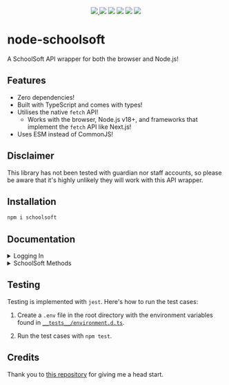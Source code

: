 <div align="center">
  <a href="https://www.npmjs.com/package/schoolsoft">
    <img src="https://img.shields.io/npm/v/schoolsoft" />
  </a>
  <img src="https://img.shields.io/npm/l/schoolsoft" />
  <img src="https://img.shields.io/node/v/schoolsoft?color=orange" />
  <img src="https://img.shields.io/npm/dw/schoolsoft" />
  <img src="https://img.shields.io/npm/types/schoolsoft" />
  <img src="https://img.shields.io/github/commit-activity/m/CarelessInternet/node-schoolsoft?color=red" />
</div>

# node-schoolsoft

A SchoolSoft API wrapper for both the browser and Node.js!

## Features

* Zero dependencies!
* Built with TypeScript and comes with types!
* Utilises the native `fetch` API!
  * Works with the browser, Node.js v18+, and frameworks that implement the `fetch` API like Next.js!
* Uses ESM instead of CommonJS!

## Disclaimer

This library has not been tested with guardian nor staff accounts, so please be aware that it's highly unlikely they will work with this API wrapper.

## Installation

```bash
npm i schoolsoft
```

## Documentation

<details>
  <summary>Logging In</summary>

  ### Using Functions

  #### `connect()`
  
  The recommended way of logging in is by using the `connect()` function:

  ```ts
    import { connect } from 'schoolsoft';

    const user = await connect('username', 'password', 'school');
  ```

  #### `connectWithAppKeyAndSchool()`

  If you have the user's app key and school, you can log in using only those two credentials:

  ```ts
    import { connectWithAppKeyAndSchool } from 'schoolsoft';

    const user = await connectWithAppKeyAndSchool('app key', 'school');
  ```

  ### Using the SchoolSoft Class

  You can also log in using the `SchoolSoft` class, which is what the `connect()` function uses internally:

  ```ts
    import { SchoolSoft } from 'schoolsoft';

    const school = new SchoolSoft('username', 'password', 'school');
    const user = await school.login();
  ```
</details>

<details>
  <summary>SchoolSoft Methods</summary>

  ### Get Functions

  All methods that start with `get` are known API routes that retrieve information. Here are some examples:

  ```ts
    import { connect, SchoolSoft } from 'schoolsoft';

    const schools = await SchoolSoft.getSchoolList();

    const user = await connect('username', 'password', 'school');

    // Examples of methods that retrieve information:

    const lunch = await user.getLunchMenu();
    const schedule = await user.getSchedule();

    const assignments = await user.getAssignments();
    const assignmentResult = await user.getAssignmentResult(assignments[0].id);

    const calendar = await user.getCalendar();

    // Retrieves notices (news) that are read-only, i.e. cannot be interacted with:
    const notices = await user.getNoticesLimit();
    // Retrieves notices (news) that can be interacted with:
    const actionableNotices = await user.getNoticesActionable();
    // Retrieves notices (news) that are archived:
    const archivedNotices = await user.getNoticesArchived();
  ```

  All of these methods and more can be found in the [`source code`](src/index.ts).

  ### Set Functions

  All methods that start with `set` (apart from `setAppKey()`) are known API routes that set something, such as archiving or confirming a notice. Examples:

  ```ts
    import { connect } from 'schoolsoft';

    const user = await connect('username', 'password', 'school');
    
    const { notices } = await user.getNoticesLimit();
    const actionableNotices = await user.getNoticesActionable();

    // Examples of methods that set something:

    await user.setNoticeAsArchived(notices[0].id);
    await user.setNoticeAsUnarchived(notices[0].id);
    await user.setNoticeAsRead(notices[0].id);
    await user.setNoticeAsUnread(notices[0].id);

    await user.setNoticeActionableAsConfirmed(actionableNotices[0].id);
    await user.setNoticeActionableAsConfirmed(actionableNotices[1].id, 'thanks for the information bro');
  ```

  All of these methods and more can be found in the [`source code`](src/index.ts).
</details>

## Testing

Testing is implemented with `jest`. Here's how to run the test cases:

1. Create a `.env` file in the root directory with the environment variables found in [`__tests__/environment.d.ts`](__tests__/environment.d.ts).

2. Run the test cases with `npm test`.

## Credits

Thank you to [this repository](https://github.com/Blatzar/schoolsoft-api-app) for giving me a head start.
